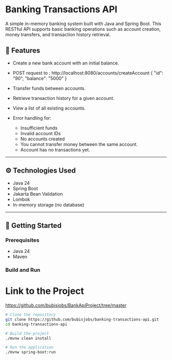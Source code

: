# Banking Transactions API

A simple in-memory banking system built with Java and Spring Boot. This RESTful API supports basic banking operations such as account creation, money transfers, and transaction history retrieval.



## 📌 Features

- Create a new bank account with an initial balance.
- POST request to : http://localhost:8080/accounts/createAccount
{
    "id": "90",
    "balance": "5000"
}
  
- Transfer funds between accounts.
- Retrieve transaction history for a given account.
- View a list of all existing accounts.
  
- Error handling for:
  - Insufficient funds
  - Invalid account IDs
  - No accounts created
  - You cannot transfer money between the same account.
  - Account has no transactions yet.

---

## ⚙️ Technologies Used

- Java 24
- Spring Boot
- Jakarta Bean Validation
- Lombok
- In-memory storage (no database)

---

## 🚀 Getting Started

### Prerequisites

- Java 24
- Maven

### Build and Run

# Link to the Project
https://github.com/bubisjobs/BankApiProject/tree/master

```bash
# Clone the repository
git clone https://github.com/bubisjobs/banking-transactions-api.git
cd banking-transactions-api

# Build the project
./mvnw clean install

# Run the application
./mvnw spring-boot:run

